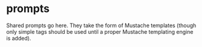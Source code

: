 # prompts

Shared prompts go here. They take the form of Mustache templates (though only simple tags should be used until a proper Mustache templating engine is added).


